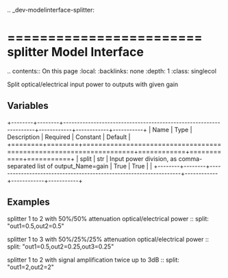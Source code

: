 .. _dev-modelinterface-splitter:

========================
splitter Model Interface
========================

.. contents:: On this page
    :local:
    :backlinks: none
    :depth: 1
    :class: singlecol

Split optical/electrical input power to outputs with given gain

Variables
---------

+--------+--------+-------------------------------------------------------------------+------------+------------+-----------+
| Name   | Type   | Description                                                       | Required   | Constant   | Default   |
+========+========+===================================================================+============+============+===========+
| split  | str    | Input power division, as comma-separated list of output_Name=gain | True       | True       |           |
+--------+--------+-------------------------------------------------------------------+------------+------------+-----------+


Examples
--------

splitter 1 to 2 with 50%/50% attenuation optical/electrical power
::
    split: "out1=0.5,out2=0.5"

splitter 1 to 3 with 50%/25%/25% attenuation optical/electrical power
::
    split: "out1=0.5,out2=0.25,out3=0.25"

splitter 1 to 2 with signal amplification twice up to 3dB
::
    split: "out1=2,out2=2"
